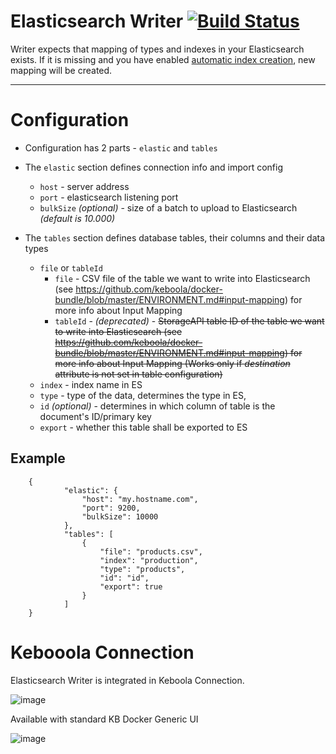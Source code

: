 # Elasticsearch Writer [![Build Status](https://travis-ci.org/keboola/elastic-writer.svg?branch=master)](https://travis-ci.org/keboola/elastic-writer)

Writer expects that mapping of types and indexes in your Elasticsearch exists. If it is missing and you have enabled [automatic index creation](https://www.elastic.co/guide/en/elasticsearch/reference/current/docs-index_.html#index-creation), new mapping will be created.

---

# Configuration

- Configuration has 2 parts - `elastic` and `tables`
- The `elastic` section defines connection info and import config
    - `host` - server address
    - `port` - elasticsearch listening port
    - `bulkSize` *(optional)* - size of a batch to upload to Elasticsearch *(default is 10.000)*
    
- The `tables` section defines database tables, their columns and their data types
    - `file` or `tableId`
        - `file` - CSV file of the table we want to write into Elasticsearch (see https://github.com/keboola/docker-bundle/blob/master/ENVIRONMENT.md#input-mapping) for more info about Input Mapping
        - `tableId` - *(deprecated)* - ~~StorageAPI table ID of the table we want to write into Elasticsearch (see https://github.com/keboola/docker-bundle/blob/master/ENVIRONMENT.md#input-mapping) for more info about Input Mapping (Works only if *destination* attribute is not set in table configuration)~~
    - `index` - index name in ES
    - `type` - type of the data, determines the type in ES,
    - `id` *(optional)* - determines in which column of table is the document's ID/primary key
    - `export` - whether this table shall be exported to ES

## Example

        {
                "elastic": {
                    "host": "my.hostname.com",
                    "port": 9200,
                    "bulkSize": 10000
                },
                "tables": [
                    {
                        "file": "products.csv",
                        "index": "production",
                        "type": "products",
                        "id": "id",
                        "export": true
                    }
                ]
        }

# Kebooola Connection

Elasticsearch Writer is integrated in Keboola Connection.

![image](https://cloud.githubusercontent.com/assets/1726727/13111357/a66b4674-d585-11e5-92cd-f8ff11fe1ebf.png)

Available with standard KB Docker Generic UI

![image](https://cloud.githubusercontent.com/assets/1726727/13111467/3cde9994-d586-11e5-83ca-00caefb22a2e.png)
